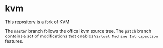 # kvm

This repository is a fork of KVM.

The `master` branch follows the offical kvm source tree.
The `patch` branch contains a set of modifications that enables `Virtual
Machine Introspection` features.

